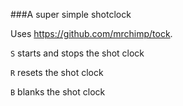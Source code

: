 ###A super simple shotclock

Uses https://github.com/mrchimp/tock.

`S` starts and stops the shot clock

`R` resets the shot clock

`B` blanks the shot clock
